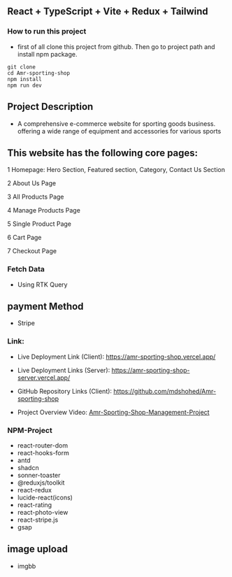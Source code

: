 ## React + TypeScript + Vite + Redux + Tailwind

### How to run this project

- first of all clone this project from github. Then go to project path and install npm package.

```
git clone 
cd Amr-sporting-shop
npm install
npm run dev
```

## Project Description

- A comprehensive e-commerce website for sporting goods business. offering a wide range of equipment and accessories for various sports

## This website has the following core pages:

1 Homepage: Hero Section, Featured section, Category, Contact Us Section

2 About Us Page

3 All Products Page

4 Manage Products Page

5 Single Product Page

6 Cart Page

7 Checkout Page

### Fetch Data
- Using RTK Query

## payment Method 
- Stripe


### Link: 
<div >

- Live Deployment Link (Client): <a href="https://amr-sporting-shop.vercel.app/" target="_blank">https://amr-sporting-shop.vercel.app/</a>

- Live Deployment Links (Server): <a href="https://amr-sporting-shop-server.vercel.app/" target="_blank">https://amr-sporting-shop-server.vercel.app/</a>

- GitHub Repository Links (Client): <a href="https://github.com/mdshohed/Amr-sporting-shop" target="_blank">https://github.com/mdshohed/Amr-sporting-shop</a>


- Project Overview Video:  <a href="https://youtu.be/T3aIxBmrrJU" target="_blank">Amr-Sporting-Shop-Management-Project</a>

</div>

### NPM-Project
- react-router-dom
- react-hooks-form
- antd
- shadcn
- sonner-toaster
- @reduxjs/toolkit 
- react-redux
- lucide-react(icons)
- react-rating
- react-photo-view
- react-stripe.js
- gsap



## image upload
- imgbb 